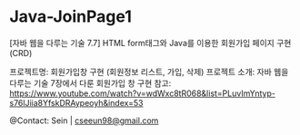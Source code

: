 # Java-JoinPage1
[자바 웹을 다루는 기술 7.7] HTML form태그와 Java를 이용한 회원가입 페이지 구현(CRD)

프로젝트명: 회원가입창 구현 (회원정보 리스트, 가입, 삭제)
프로젝트 소개: 자바 웹을 다루는 기술 7장에서 다룬 회원가입 창 구현
참고: https://www.youtube.com/watch?v=wdWxc8tR068&list=PLuvImYntyp-s76lJiia8YfskDRAypeoyh&index=53

@Contact: Sein | cseeun98@gmail.com
